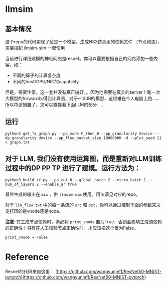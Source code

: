 # llmsim

## 基本情况

这个repo的代码实现了给定一个模型，生成NS3仿真用的依赖文件 （节点和边），需要搭配 llmsim-sim 一起使用

当前进行详细建模的神经网络是resnet。你可以需要根据自己的网路添加一些内容，如：
- 不同的算子的计算复杂度
- 不同的host/GPU/NIC的capability

但是，需要注意，这一套并没有真正搞好。。因为他需要在真实的server上跑一次大模型的forward以得到计算图，对于~100B的模型，这很难在个人电脑上跑……所以中途搁置了，您可以直接看下面LLM的部分……

## 运行

```
python3 get_fx_graph.py --pp_mode F_then_B --pp_granularity device --dp_granularity device --pp_flow_bucket_size 10000000 -d --plot_seed 11 > graph.txt
```

## 对于 LLM, 我们没有使用运算图，而是重新对LLM训练过程中的DP PP TP 进行了建模。运行方法为：
```
python3 build_tf.py --pp_cut 0 --global_batch 2 --micro_batch 1 --num_of_layers 2 --enable_ar true
```

最终生成的输出在 `mix` ，供 `llmsim-sim` 使用。用法请见对应的repo。

对于 `llm_flow.txt` 中的每一条流的 `src` 和 `dst`，你可以通过控制下面的参数来决定打印的是vnode还是node.  

**注意**: 在生成节点依赖时，务必将 `print_vnode` 置为True，否则会影响生成流依赖的正确性！只有在人工核验节点正确性时，才应该把这个置为False。
```
print_vnode = False
```

# Reference
Resnet的代码来自这里：
[https://github.com/wangyunjeff/ResNet50-MNIST-pytorch](https://github.com/wangyunjeff/ResNet50-MNIST-pytorch)
